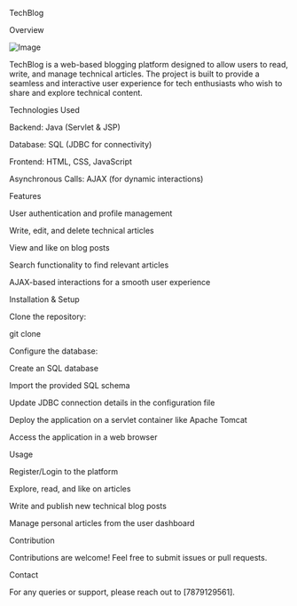 TechBlog

Overview

![Image](https://github.com/user-attachments/assets/43723514-0b47-402c-9259-ba5a5e753b98)

TechBlog is a web-based blogging platform designed to allow users to read, write, and manage technical articles. The project is built to provide a seamless and interactive user experience for tech enthusiasts who wish to share and explore technical content.

Technologies Used

Backend: Java (Servlet & JSP)

Database: SQL (JDBC for connectivity)

Frontend: HTML, CSS, JavaScript

Asynchronous Calls: AJAX (for dynamic interactions)

Features

User authentication and profile management

Write, edit, and delete technical articles

View and like on blog posts

Search functionality to find relevant articles

AJAX-based interactions for a smooth user experience

Installation & Setup

Clone the repository:

git clone <repository-url>

Configure the database:

Create an SQL database

Import the provided SQL schema

Update JDBC connection details in the configuration file

Deploy the application on a servlet container like Apache Tomcat

Access the application in a web browser

Usage

Register/Login to the platform

Explore, read, and like on articles

Write and publish new technical blog posts

Manage personal articles from the user dashboard

Contribution

Contributions are welcome! Feel free to submit issues or pull requests.

Contact

For any queries or support, please reach out to [7879129561].
